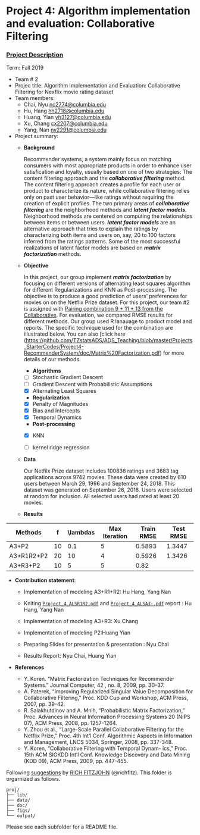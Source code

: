 # Project 4: Algorithm implementation and evaluation: Collaborative Filtering
### [Project Description](doc/project4_desc.md)
Term: Fall 2019
+ Team # 2
+ Projec title: Algorithm Implementation and Evaluation: Collaborative Filtering for Nexflix movie rating dataset
+ Team members:
	+ Chai, Nyu nc2774@columbia.edu
	+ Hu, Hang hh2718@columbia.edu
	+ Huang, Yian yh3127@columbia.edu
	+ Xu, Chang cx2207@columbia.edu
	+ Yang, Nan ny2291@columbia.edu
+ Project summary: 
	+ **Background** 
	
        Recommender systems, a system mainly focus on matching consumers with most appropriate products in order to enhance user satisfication and loyalty, usually based on one of two strategies: The content filtering approach and the **_collaborative filtering_** method. The content filtering approach creates a profile for each user or product to characterize its nature, while collaborative filtering relies only on past user behavior—like ratings without requiring the creation of explicit profiles. The two primary areas of **_collaborative filtering_** are the neighborhood methods and **_latent factor models_**. Neighborhood methods are centered on computing the relationships between items or between users. **_latent factor models_** are an alternative approach that tries to explain the ratings by characterizing both items and users on, say, 20 to 100 factors inferred from the ratings patterns. Some of the most successful realizations of latent factor models are based on **_matrix factorization_** methods.


 	+ **Objective** 
	
        In this project, our group implement **_matrix factorization_** by focusing on different versions of alternating least squares algorithm for different Regularizations and KNN as Post-processing. The objective is to produce a good prediction of users’ preferences for movies on on the Netflix Prize dataset. For this project, our team #2 is assigned with [Pairing combination 9 + 11 + 13  from the Collaborative](https://drive.google.com/file/d/1NPcbGBv9hVOTXr1sYq_R7ze0qC25CkuB/view). For evaluation, we compared RMSE results for different methods. Our group used R lanauage to product model and reports. The specific technique used for the combination are illustrated below. You can also [click here (https://github.com/TZstatsADS/ADS_Teaching/blob/master/Projects_StarterCodes/Project4-RecommenderSystem/doc/Matrix%20Factorization.pdf) for more details of our methods. 

 		+ **Algorithms** 
 		- [ ] Stochastic Gradient Descent
 		- [ ] Gradient Descent with Probabilistic Assumptions
 		- [x] Alternating Least Squares 

 		+ **Regularization** 
 		- [x] Penalty of Magnitudes 
 		- [x] Bias and Intercepts
 		- [x] Temporal Dynamics

 		+ **Post-processing** 
 		- [x] KNN
 		- [ ] kernel ridge regression


 	+ **Data** 

         Our Netfilx Prize dataset includes 100836 ratings and 3683 tag applications across 9742 movies. These data were created by 610 users between March 29, 1996 and September 24, 2018. This dataset was generated on September 26, 2018. Users were selected at random for inclusion. All selected users had rated at least 20 movies. 
	 
 	+ **Results** 
	
	
Methods       | f            |\lambdas      |Max Iteration | Train RMSE  | Test RMSE
------------- | -------------|------------- | -------------|-------------|-------------
A3+P2         |            10|          0.1 |      5       |       0.5893|1.3447
A3+R1R2+P2    |           20 |           10 |            4 |       0.5926| 1.3426
A3+R3+P2      |           10 |            5 | 5            | 0.82        | 


+ **Contribution statement**: 
	+ Implementation of modeling A3+R1+R2: Hu Hang, Yang Nan
	+ Kniting [`Project_4_ALSR1R2.pdf`](https://github.com/TZstatsADS/fall2019-project4-sec2-grp2/blob/master/doc/Project_4_ALSR1R2.pdf) and [`Project_4_ALSA3-.pdf`](https://github.com/TZstatsADS/fall2019-project4-sec2-grp2/blob/master/doc/Project_4_ALSA3-.pdf) report : Hu Hang, Yang Nan
	
	+ Implementation of modeling A3+R3: Xu Chang
	+ Implementation of modeling P2:Huang Yian
	+ Preparing Slides for presentation & presentation : Nyu Chai
	+ Results Report: Nyu Chai, Huang Yian
	
 + **References**
	+ Y. Koren. “Matrix Factorization Techniques for Recommender Systems.” Journal Computer, 42 , no. 8, 2009, pp. 30–37.
	+ A. Paterek, “Improving Regularized Singular Value Decomposition for Collaborative Filtering,” Proc. KDD Cup and Workshop, ACM Press, 2007, pp. 39-42.
	+ R. Salakhutdinov and A. Mnih, “Probabilistic Matrix Factorization,” Proc. Advances in Neural Information Processing Systems 20 (NIPS 07), ACM Press, 2008, pp. 1257-1264.
	+ Y. Zhou et al., “Large-Scale Parallel Collaborative Filtering for the Netflix Prize,” Proc. 4th Int’l Conf. Algorithmic Aspects in Information and Management, LNCS 5034, Springer, 2008, pp. 337-348.
	+ Y. Koren, “Collaborative Filtering with Temporal Dynam- ics,” Proc. 15th ACM SIGKDD Int’l Conf. Knowledge Discovery and Data Mining (KDD 09), ACM Press, 2009, pp. 447-455.

Following [suggestions](http://nicercode.github.io/blog/2013-04-05-projects/) by [RICH FITZJOHN](http://nicercode.github.io/about/#Team) (@richfitz). This folder is orgarnized as follows.
```
proj/
├── lib/
├── data/
├── doc/
├── figs/
└── output/
```
Please see each subfolder for a README file.
